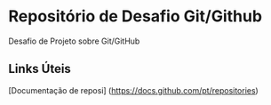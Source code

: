 #  Repositório de Desafio Git/Github
Desafio de Projeto sobre Git/GitHub

## Links Úteis

[Documentação de reposi] (https://docs.github.com/pt/repositories)

